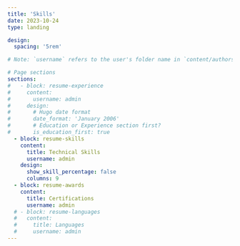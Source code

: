 ```yaml
---
title: 'Skills'
date: 2023-10-24
type: landing

design:
  spacing: '5rem'

# Note: `username` refers to the user's folder name in `content/authors/`

# Page sections
sections:
#   - block: resume-experience
#     content:
#       username: admin
#     design:
#       # Hugo date format
#       date_format: 'January 2006'
#       # Education or Experience section first?
#       is_education_first: true
  - block: resume-skills
    content:
      title: Technical Skills
      username: admin
    design:
      show_skill_percentage: false
      columns: 9
  - block: resume-awards
    content:
      title: Certifications
      username: admin
  # - block: resume-languages
  #   content:
  #     title: Languages
  #     username: admin
---
```

